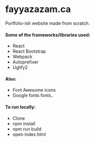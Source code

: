 # fayyazazam.ca
Portfolio-ish website made from scratch.

#### Some of the frameworks/libraries used:
- React
- React Bootstrap
- Webpack
- Autoprefixer
- Uglify2

#### Also:
- Font Awesome icons
- Google fonts fonts..

#### To run locally:
- Clone
- npm install
- npm run build
- open index.html
